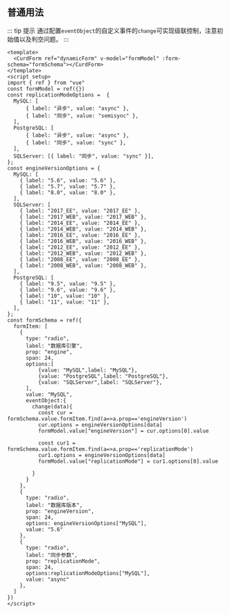 ## 普通用法

::: tip 提示
通过配置`eventObject`的自定义事件的`change`可实现级联控制，注意初始值以及判空问题。
:::

<CurdForm ref="dynamicForm" v-model="formModel" :form-schema="formSchema"></CurdForm>

<script setup>
import { ref } from "vue"
const formModel = ref({})
const replicationModeOptions =  {
  MySQL: [
      { label: "异步", value: "async" },
      { label: "同步", value: "semisync" },
  ],
  PostgreSQL: [
      { label: "异步", value: "async" },
      { label: "同步", value: "sync" },
  ],
  SQLServer: [{ label: "同步", value: "sync" }],
};
const engineVersionOptions = {
  MySQL: [
    { label: "5.6", value: "5.6" },
    { label: "5.7", value: "5.7" },
    { label: "8.0", value: "8.0" },
  ],
  SQLServer: [
    { label: "2017_EE", value: "2017_EE" },
    { label: "2017_WEB", value: "2017_WEB" },
    { label: "2014_EE", value: "2014_EE" },
    { label: "2014_WEB", value: "2014_WEB" },
    { label: "2016_EE", value: "2016_EE" },
    { label: "2016_WEB", value: "2016_WEB" },
    { label: "2012_EE", value: "2012_EE" },
    { label: "2012_WEB", value: "2012_WEB" },
    { label: "2008_EE", value: "2008_EE" },
    { label: "2008_WEB", value: "2008_WEB" },
  ],
  PostgreSQL: [
    { label: "9.5", value: "9.5" },
    { label: "9.6", value: "9.6" },
    { label: "10", value: "10" },
    { label: "11", value: "11" },
  ],
};
const formSchema = ref({
  formItem: [
    { 
      type: "radio", 
      label: "数据库引擎",
      prop: "engine", 
      span: 24,
      options:[
          {value: "MySQL",label: "MySQL"},
          {value: "PostgreSQL",label: "PostgreSQL"},
          {value: "SQLServer",label: "SQLServer"},
      ],
      value: "MySQL",
      eventObject:{
        change(data){
          const cur = formSchema.value.formItem.find(a=>a.prop=='engineVersion')
          cur.options = engineVersionOptions[data]
          formModel.value["engineVersion"] = cur.options[0].value

          const cur1 = formSchema.value.formItem.find(a=>a.prop=='replicationMode')
          cur1.options = engineVersionOptions[data]
          formModel.value["replicationMode"] = cur1.options[0].value

        }
      }
    },
    { 
      type: "radio", 
      label: "数据库版本",
      prop: "engineVersion", 
      span: 24,
      options: engineVersionOptions["MySQL"],
      value: "5.6"
    },
    { 
      type: "radio", 
      label: "同步参数",
      prop: "replicationMode", 
      span: 24,
      options:replicationModeOptions["MySQL"],
      value: "async"
    },
  ]
})
</script>

``` vue
<template>
  <CurdForm ref="dynamicForm" v-model="formModel" :form-schema="formSchema"></CurdForm>
</template>
<script setup>
import { ref } from "vue"
const formModel = ref({})
const replicationModeOptions =  {
  MySQL: [
      { label: "异步", value: "async" },
      { label: "同步", value: "semisync" },
  ],
  PostgreSQL: [
      { label: "异步", value: "async" },
      { label: "同步", value: "sync" },
  ],
  SQLServer: [{ label: "同步", value: "sync" }],
};
const engineVersionOptions = {
  MySQL: [
    { label: "5.6", value: "5.6" },
    { label: "5.7", value: "5.7" },
    { label: "8.0", value: "8.0" },
  ],
  SQLServer: [
    { label: "2017_EE", value: "2017_EE" },
    { label: "2017_WEB", value: "2017_WEB" },
    { label: "2014_EE", value: "2014_EE" },
    { label: "2014_WEB", value: "2014_WEB" },
    { label: "2016_EE", value: "2016_EE" },
    { label: "2016_WEB", value: "2016_WEB" },
    { label: "2012_EE", value: "2012_EE" },
    { label: "2012_WEB", value: "2012_WEB" },
    { label: "2008_EE", value: "2008_EE" },
    { label: "2008_WEB", value: "2008_WEB" },
  ],
  PostgreSQL: [
    { label: "9.5", value: "9.5" },
    { label: "9.6", value: "9.6" },
    { label: "10", value: "10" },
    { label: "11", value: "11" },
  ],
};
const formSchema = ref({
  formItem: [
    { 
      type: "radio", 
      label: "数据库引擎",
      prop: "engine", 
      span: 24,
      options:[
          {value: "MySQL",label: "MySQL"},
          {value: "PostgreSQL",label: "PostgreSQL"},
          {value: "SQLServer",label: "SQLServer"},
      ],
      value: "MySQL",
      eventObject:{
        change(data){
          const cur = formSchema.value.formItem.find(a=>a.prop=='engineVersion')
          cur.options = engineVersionOptions[data]
          formModel.value["engineVersion"] = cur.options[0].value

          const cur1 = formSchema.value.formItem.find(a=>a.prop=='replicationMode')
          cur1.options = engineVersionOptions[data]
          formModel.value["replicationMode"] = cur1.options[0].value

        }
      }
    },
    { 
      type: "radio", 
      label: "数据库版本",
      prop: "engineVersion", 
      span: 24,
      options: engineVersionOptions["MySQL"],
      value: "5.6"
    },
    { 
      type: "radio", 
      label: "同步参数",
      prop: "replicationMode", 
      span: 24,
      options:replicationModeOptions["MySQL"],
      value: "async"
    },
  ]
})
</script>

```